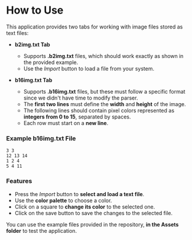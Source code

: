 # How to Use

This application provides two tabs for working with image files stored as text files:

- **b2img.txt Tab**  
  - Supports **.b2img.txt** files, which should work exactly as shown in the provided example.  
  - Use the *Import* button to load a file from your system.  

- **b16img.txt Tab**  
  - Supports **.b16img.txt** files, but these must follow a specific format since we didn't have time to modify the parser.  
  - The **first two lines** must define the **width** and **height** of the image.  
  - The following lines should contain pixel colors represented as **integers from 0 to 15**, separated by spaces.  
  - Each row must start on a **new line**.

### Example b16img.txt File

```
3 3
12 13 14
1 2 4
5 4 11
```

### Features
- Press the *Import* button to **select and load a text file**.  
- Use the **color palette** to choose a color.  
- Click on a square to **change its color** to the selected one.
- Click on the save button to save the changes to the selected file.  

You can use the example files provided in the repository, **in the Assets folder** to test the application.

